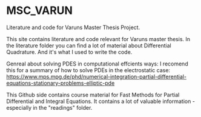 # MSC_VARUN
Literature and code for Varuns Master Thesis Project.

This site contains literature and code relevant for Varuns master thesis. 
In the literature folder you can find a lot of material about Differential Quadrature. And it's what I used to write the code. 

Genreal about solving PDES in computational effcients ways:
I recomend this for a summary of how to solve PDEs in the electrostatic case:
https://www.mps.mpg.de/phd/numerical-integration-partial-differential-equations-stationary-problems-elliptic-pde

This Github side contains course material for Fast Methods for Partial Differential and Integral Equations. 
It contains a lot of valuable information - especially in the "readings" folder. 

